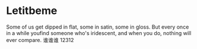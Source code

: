 # Letitbeme

Some of us get dipped in flat, some in satin, some in gloss. But every once in a while youfind someone who's iridescent, and when you do, nothing will ever compare.
谁谁谁
12312
